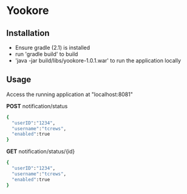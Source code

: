 # Yookore
## Installation
- Ensure gradle (2.1) is installed
- run 'gradle build' to build
- 'java -jar build/libs/yookore-1.0.1.war' to run the application locally

## Usage
Access the running application at "localhost:8081"

**POST**    notification/status
```sh
{
  "userID":"1234",
  "username":"tcrews",
  "enabled":true
}
```
**GET**     notification/status/{id}
```sh
{
  "userID":"1234",
  "username":"tcrews",
  "enabled":true
}
```
